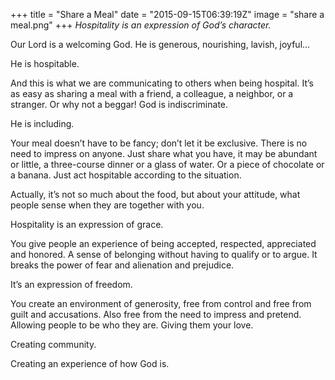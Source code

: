 +++
title = "Share a Meal"
date = "2015-09-15T06:39:19Z"
image = "share a meal.png"
+++
*Hospitality is an expression of God’s character.*

Our Lord is a welcoming God. He is generous, nourishing, lavish, joyful…

He is hospitable.

And this is what we are communicating to others when being hospital. It’s as easy as sharing a meal with a friend, a colleague, a neighbor, or a stranger. Or why not a beggar! God is indiscriminate.

He is including.

Your meal doesn’t have to be fancy; don’t let it be exclusive. There is no need to impress on anyone. Just share what you have, it may be abundant or little, a three-course dinner or a glass of water. Or a piece of chocolate or a banana. Just act hospitable according to the situation.

Actually, it’s not so much about the food, but about your attitude, what people sense when they are together with you.

Hospitality is an expression of grace.

You give people an experience of being accepted, respected, appreciated and honored. A sense of belonging without having to qualify or to argue. It breaks the power of fear and alienation and prejudice.

It’s an expression of freedom.

You create an environment of generosity, free from control and free from guilt and accusations. Also free from the need to impress and pretend. Allowing people to be who they are. Giving them your love.

Creating community.

Creating an experience of how God is.
